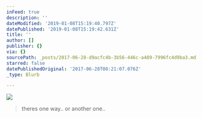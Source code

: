 ```yaml
---
inFeed: true
description: ''
dateModified: '2019-01-08T15:19:40.797Z'
datePublished: '2019-01-08T15:19:42.631Z'
title: ''
author: []
publisher: {}
via: {}
sourcePath: _posts/2017-06-28-d9acfc4b-3b56-446c-a489-7996fc4d9ba3.md
starred: false
datePublishedOriginal: '2017-06-28T08:21:07.076Z'
_type: Blurb

---
```

![](https://the-grid-user-content.s3-us-west-2.amazonaws.com/64b0cf20-1982-4a4f-9029-dc1f1e912e7f.jpg)

> theres one way.. or another one..